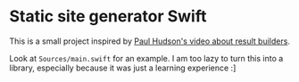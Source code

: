 # Static site generator Swift

This is a small project inspired by [Paul Hudson's video about result builders](https://youtu.be/JJGLoo3A2uk).

Look at `Sources/main.swift` for an example. I am too lazy to turn this into a library, especially because it was just a learning experience :]
